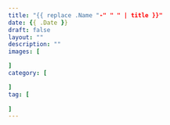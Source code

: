 ```yaml
---
title: "{{ replace .Name "-" " " | title }}"
date: {{ .Date }}
draft: false
layout: ""
description: ""
images: [

]
category: [

]
tag: [
    
]
---
```


